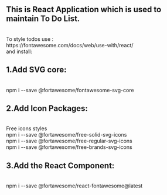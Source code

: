 ##  This is React Application which is used to maintain To Do List.
<br>
To style todos use : 
<br>
https://fontawesome.com/docs/web/use-with/react/
<br>
and install: 
<br>
<h2>1.Add SVG core:</h2>
<br>
npm i --save @fortawesome/fontawesome-svg-core
<br>
<h2>2.Add Icon Packages: </h2>
<br>
Free icons styles 
<br>
npm i --save @fortawesome/free-solid-svg-icons
<br>
npm i --save @fortawesome/free-regular-svg-icons
<br>
npm i --save @fortawesome/free-brands-svg-icons
<br>
<h2>3.Add the React Component:</h2>
<br>
npm i --save @fortawesome/react-fontawesome@latest
